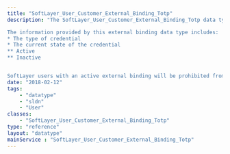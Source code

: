 ```yaml
---
title: "SoftLayer_User_Customer_External_Binding_Totp"
description: "The SoftLayer_User_Customer_External_Binding_Totp data type contains information about a single time-based one time password external binding.  The external binding information is used when a SoftLayer customer logs into the SoftLayer customer portal to authenticate them. 

The information provided by this external binding data type includes: 
* The type of credential
* The current state of the credential
** Active
** Inactive


SoftLayer users with an active external binding will be prohibited from using the API for security reasons. "
date: "2018-02-12"
tags:
    - "datatype"
    - "sldn"
    - "User"
classes:
    - "SoftLayer_User_Customer_External_Binding_Totp"
type: "reference"
layout: "datatype"
mainService : "SoftLayer_User_Customer_External_Binding_Totp"
---
```

